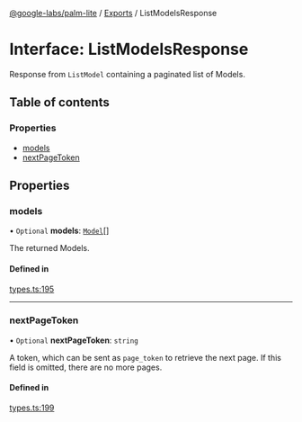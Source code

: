 [@google-labs/palm-lite](../README.md) / [Exports](../modules.md) / ListModelsResponse

# Interface: ListModelsResponse

Response from `ListModel` containing a paginated list of Models.

## Table of contents

### Properties

- [models](ListModelsResponse.md#models)
- [nextPageToken](ListModelsResponse.md#nextpagetoken)

## Properties

### models

• `Optional` **models**: [`Model`](Model.md)[]

The returned Models.

#### Defined in

[types.ts:195](https://github.com/google/labs-prototypes/blob/5114223/seeds/palm-lite/src/types.ts#L195)

___

### nextPageToken

• `Optional` **nextPageToken**: `string`

A token, which can be sent as `page_token` to retrieve the next page. If this field is omitted, there are no more pages.

#### Defined in

[types.ts:199](https://github.com/google/labs-prototypes/blob/5114223/seeds/palm-lite/src/types.ts#L199)
